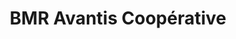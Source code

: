 ---
title: "BMR Avantis Coopérative"
url: /temiscouata-sur-le-lac/bmr-avantis-cooperative/
shop: doityourself
---